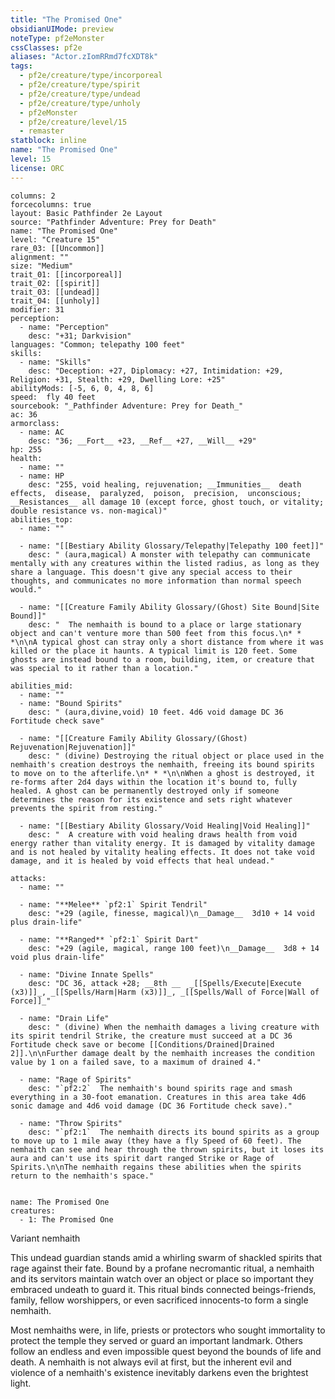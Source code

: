 ```yaml
---
title: "The Promised One"
obsidianUIMode: preview
noteType: pf2eMonster
cssClasses: pf2e
aliases: "Actor.zIomRRmd7fcXDT8k" 
tags:
  - pf2e/creature/type/incorporeal
  - pf2e/creature/type/spirit
  - pf2e/creature/type/undead
  - pf2e/creature/type/unholy
  - pf2eMonster
  - pf2e/creature/level/15
  - remaster
statblock: inline
name: "The Promised One"
level: 15
license: ORC
---
```


```statblock
columns: 2
forcecolumns: true
layout: Basic Pathfinder 2e Layout
source: "Pathfinder Adventure: Prey for Death"
name: "The Promised One"
level: "Creature 15"
rare_03: [[Uncommon]]
alignment: ""
size: "Medium"
trait_01: [[incorporeal]]
trait_02: [[spirit]]
trait_03: [[undead]]
trait_04: [[unholy]]
modifier: 31
perception:
  - name: "Perception"
    desc: "+31; Darkvision"
languages: "Common; telepathy 100 feet"
skills:
  - name: "Skills"
    desc: "Deception: +27, Diplomacy: +27, Intimidation: +29, Religion: +31, Stealth: +29, Dwelling Lore: +25"
abilityMods: [-5, 6, 0, 4, 8, 6]
speed:  fly 40 feet
sourcebook: "_Pathfinder Adventure: Prey for Death_"
ac: 36
armorclass:
  - name: AC
    desc: "36; __Fort__ +23, __Ref__ +27, __Will__ +29"
hp: 255
health:
  - name: ""
  - name: HP
    desc: "255, void healing, rejuvenation; __Immunities__  death effects,  disease,  paralyzed,  poison,  precision,  unconscious; __Resistances__ all damage 10 (except force, ghost touch, or vitality; double resistance vs. non-magical)"
abilities_top:
  - name: ""

  - name: "[[Bestiary Ability Glossary/Telepathy|Telepathy 100 feet]]"
    desc: " (aura,magical) A monster with telepathy can communicate mentally with any creatures within the listed radius, as long as they share a language. This doesn't give any special access to their thoughts, and communicates no more information than normal speech would."

  - name: "[[Creature Family Ability Glossary/(Ghost) Site Bound|Site Bound]]"
    desc: "  The nemhaith is bound to a place or large stationary object and can't venture more than 500 feet from this focus.\n* * *\n\nA typical ghost can stray only a short distance from where it was killed or the place it haunts. A typical limit is 120 feet. Some ghosts are instead bound to a room, building, item, or creature that was special to it rather than a location."

abilities_mid:
  - name: ""
  - name: "Bound Spirits"
    desc: " (aura,divine,void) 10 feet. 4d6 void damage DC 36 Fortitude check save"

  - name: "[[Creature Family Ability Glossary/(Ghost) Rejuvenation|Rejuvenation]]"
    desc: " (divine) Destroying the ritual object or place used in the nemhaith's creation destroys the nemhaith, freeing its bound spirits to move on to the afterlife.\n* * *\n\nWhen a ghost is destroyed, it re-forms after 2d4 days within the location it's bound to, fully healed. A ghost can be permanently destroyed only if someone determines the reason for its existence and sets right whatever prevents the spirit from resting."

  - name: "[[Bestiary Ability Glossary/Void Healing|Void Healing]]"
    desc: "  A creature with void healing draws health from void energy rather than vitality energy. It is damaged by vitality damage and is not healed by vitality healing effects. It does not take void damage, and it is healed by void effects that heal undead."

attacks:
  - name: ""

  - name: "**Melee** `pf2:1` Spirit Tendril"
    desc: "+29 (agile, finesse, magical)\n__Damage__  3d10 + 14 void plus drain-life"

  - name: "**Ranged** `pf2:1` Spirit Dart"
    desc: "+29 (agile, magical, range 100 feet)\n__Damage__  3d8 + 14 void plus drain-life"

  - name: "Divine Innate Spells"
    desc: "DC 36, attack +28; __8th __  _[[Spells/Execute|Execute (x3)]]_, _[[Spells/Harm|Harm (x3)]]_, _[[Spells/Wall of Force|Wall of Force]]_"

  - name: "Drain Life"
    desc: " (divine) When the nemhaith damages a living creature with its spirit tendril Strike, the creature must succeed at a DC 36 Fortitude check save or become [[Conditions/Drained|Drained 2]].\n\nFurther damage dealt by the nemhaith increases the condition value by 1 on a failed save, to a maximum of drained 4."

  - name: "Rage of Spirits"
    desc: "`pf2:2`  The nemhaith's bound spirits rage and smash everything in a 30-foot emanation. Creatures in this area take 4d6 sonic damage and 4d6 void damage (DC 36 Fortitude check save)."

  - name: "Throw Spirits"
    desc: "`pf2:1`  The nemhaith directs its bound spirits as a group to move up to 1 mile away (they have a fly Speed of 60 feet). The nemhaith can see and hear through the thrown spirits, but it loses its aura and can't use its spirit dart ranged Strike or Rage of Spirits.\n\nThe nemhaith regains these abilities when the spirits return to the nemhaith's space."
 
```

```encounter-table
name: The Promised One
creatures:
  - 1: The Promised One
```


Variant nemhaith

This undead guardian stands amid a whirling swarm of shackled spirits that rage against their fate. Bound by a profane necromantic ritual, a nemhaith and its servitors maintain watch over an object or place so important they embraced undeath to guard it. This ritual binds connected beings-friends, family, fellow worshippers, or even sacrificed innocents-to form a single nemhaith.

Most nemhaiths were, in life, priests or protectors who sought immortality to protect the temple they served or guard an important landmark. Others follow an endless and even impossible quest beyond the bounds of life and death. A nemhaith is not always evil at first, but the inherent evil and violence of a nemhaith's existence inevitably darkens even the brightest light.
